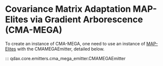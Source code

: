 # Covariance Matrix Adaptation MAP-Elites via Gradient Arborescence (CMA-MEGA)

To create an instance of CMA-MEGA, one need to use an instance of [MAP-Elites](map_elites.md) with the CMAMEGAEmitter, detailed below.

::: qdax.core.emitters.cma_mega_emitter.CMAMEGAEmitter
